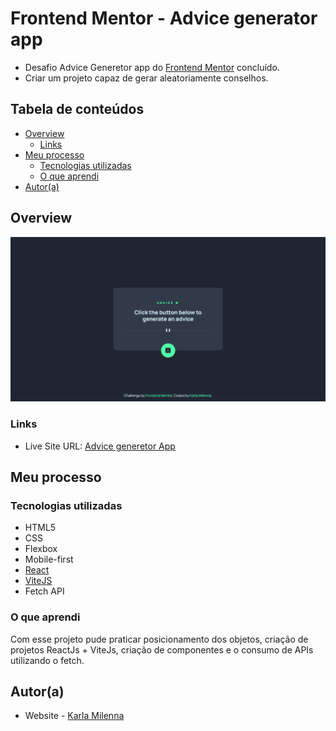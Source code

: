 # Frontend Mentor - Advice generator app

- Desafio Advice Generetor app do [Frontend Mentor](https://www.frontendmentor.io/challenges/advice-generator-app-QdUG-13db) concluído.
- Criar um projeto capaz de gerar aleatoriamente conselhos.


## Tabela de conteúdos
  - [Overview](#overview)
    - [Links](#links)
  - [Meu processo](#meu-processo)
    - [Tecnologias utilizadas](#tecnologias-utilizadas)
    - [O que aprendi](#o-que-aprendi)
  - [Autor(a)](#autora)

## Overview

![Imagem do projeto](./src/images/screenshot.png)

### Links
- Live Site URL: [Advice generetor App](https://advicesgeneretor.netlify.app/)

## Meu processo

### Tecnologias utilizadas

- HTML5
- CSS
- Flexbox
- Mobile-first
- [React](https://reactjs.org/)
- [ViteJS](https://vitejs.dev/)
- Fetch API

### O que aprendi

Com esse projeto pude praticar posicionamento dos objetos, criação de projetos ReactJs + ViteJs, criação de componentes e o consumo de APIs utilizando o fetch.

## Autor(a)

- Website - [Karla Milenna](https://karlamilenna.netlify.app/)
